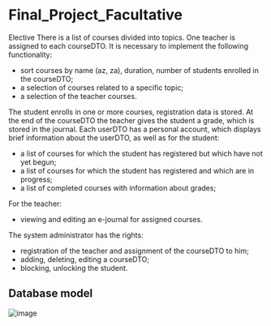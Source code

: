 # Final_Project_Facultative
Elective	There is a list of courses divided into topics. One teacher is assigned to each courseDTO. It is necessary to implement the following functionality:
- sort courses by name (az, za), duration, number of students enrolled in the courseDTO;
- a selection of courses related to a specific topic;
- a selection of the teacher courses.

The student enrolls in one or more courses, registration data is stored. At the end of the courseDTO the teacher gives the student a grade, which is stored in the journal.
Each userDTO has a personal account, which displays brief information about the userDTO, as well as
 for the student:
- a list of courses for which the student has registered but which have not yet begun;
- a list of courses for which the student has registered and which are in progress;
- a list of completed courses with information about grades;

For the teacher:
- viewing and editing an e-journal for assigned courses.

The system administrator has the rights:
- registration of the teacher and assignment of the courseDTO to him;
- adding, deleting, editing a courseDTO;
- blocking, unlocking the student.




## Database model

![image](https://userDTO-images.githubusercontent.com/110966872/212870664-7c2a7245-c29f-442a-89de-b3e09e8948d1.png)
